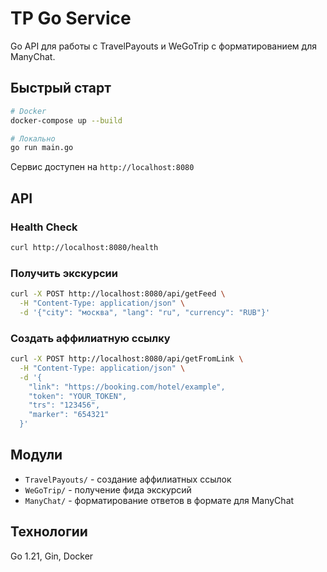 # TP Go Service

Go API для работы с TravelPayouts и WeGoTrip с форматированием для ManyChat.

## Быстрый старт

```bash
# Docker
docker-compose up --build

# Локально  
go run main.go
```

Сервис доступен на `http://localhost:8080`

## API

### Health Check
```bash
curl http://localhost:8080/health
```

### Получить экскурсии
```bash
curl -X POST http://localhost:8080/api/getFeed \
  -H "Content-Type: application/json" \
  -d '{"city": "москва", "lang": "ru", "currency": "RUB"}'
```

### Создать аффилиатную ссылку
```bash
curl -X POST http://localhost:8080/api/getFromLink \
  -H "Content-Type: application/json" \
  -d '{
    "link": "https://booking.com/hotel/example",
    "token": "YOUR_TOKEN",
    "trs": "123456",
    "marker": "654321"
  }'
```

## Модули

- `TravelPayouts/` - создание аффилиатных ссылок
- `WeGoTrip/` - получение фида экскурсий 
- `ManyChat/` - форматирование ответов в формате для ManyChat

## Технологии

Go 1.21, Gin, Docker

